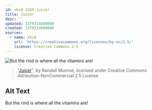 ```yaml
---
id: xkcd.1265-juicer
title: Juicer
desc: ''
updated: 1379314800000
created: 1379314800000
sources:
  - name: xkcd
    url: 'https://creativecommons.org/licenses/by-nc/2.5/'
    license: Creative Commons 2.5
---
```

![But the rind is where all the vitamins are!](https://imgs.xkcd.com/comics/juicer.png)
> "[Juicer](https://xkcd.com/1265/)", by Randall Munroe, licensed under Creative Commons Attribution-NonCommercial 2.5 License

## Alt Text
But the rind is where all the vitamins are!
